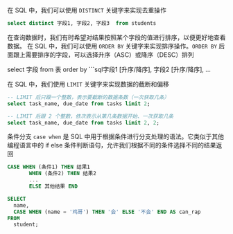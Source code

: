 
在 SQL 中，我们可以使用 `DISTINCT` 关键字来实现去重操作

```sql
select distinct 字段1, 字段2, 字段3  from students
```



在查询数据时，我们有时希望对结果按照某个字段的值进行排序，以便更好地查看数据。
在 SQL 中，我们可以使用 `ORDER BY` 关键字来实现排序操作。`ORDER BY` 后面跟上需要排序的字段，可以选择升序（ASC）或降序（DESC）排列

select 字段 from 表 order by ```sql字段1 [升序/降序], 字段2 [升序/降序], ...


在 SQL 中，我们使用 `LIMIT` 关键字来实现数据的截断和偏移
```sql
-- LIMIT 后只跟一个整数，表示要截断的数据条数（一次获取几条）
select task_name, due_date from tasks limit 2;

-- LIMIT 后跟 2 个整数，依次表示从第几条数据开始、一次获取几条
select task_name, due_date from tasks limit 2, 2;
```

条件分支 `case when` 是 SQL 中用于根据条件进行分支处理的语法。它类似于其他编程语言中的 if else 条件判断语句，允许我们根据不同的条件选择不同的结果返回
```sql
CASE WHEN (条件1) THEN 结果1
	   WHEN (条件2) THEN 结果2
	   ...
	   ELSE 其他结果 END
```
```sql
SELECT
  name,
  CASE WHEN (name = '鸡哥') THEN '会' ELSE '不会' END AS can_rap
FROM
  student;
```